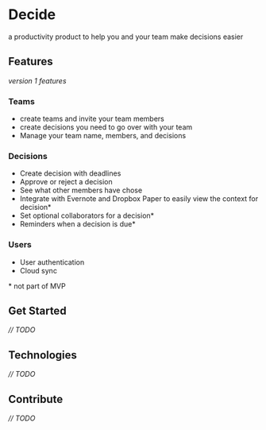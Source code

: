 # Decide

a productivity product to help you and your team make decisions easier



## Features

*version 1 features*

### Teams

- create teams and invite your team members
- create decisions you need to go over with your team
- Manage your team name, members, and decisions

### Decisions

- Create decision with deadlines
- Approve or reject a decision
- See what other members have chose
- Integrate with Evernote and Dropbox Paper to easily view the context for decision*
- Set optional collaborators for a decision*
- Reminders when a decision is due*

### Users

- User authentication
- Cloud sync

\* not part of MVP



## Get Started

*// TODO*



## Technologies

*// TODO*



## Contribute

*// TODO*
